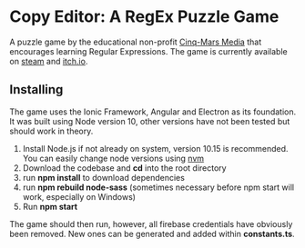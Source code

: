 # Copy Editor: A RegEx Puzzle Game

A puzzle game by the educational non-profit [Cinq-Mars Media](https://cinqmarsmedia.com) that encourages learning Regular Expressions. The game is currently available on [steam](https://store.steampowered.com/app/1489660/Copy_Editor_A_RegEx_Puzzle/) and [itch.io](https://cinqmarsmedia.itch.io/copyeditor).

## Installing

The game uses the Ionic Framework, Angular and Electron as its foundation. It was built using Node version 10, other versions have not been tested but should work in theory. 

1) Install Node.js if not already on system, version 10.15 is recommended. You can easily change node versions using [nvm](https://github.com/nvm-sh/nvm)
2) Download the codebase and **cd** into the root directory
3) run **npm install** to download dependencies
4) run **npm rebuild node-sass** (sometimes necessary before npm start will work, especially on Windows)
5) Run **npm start** 

The game should then run, however, all firebase credentials have obviously been removed. New ones can be generated and added within **constants.ts**. 



